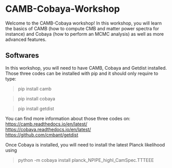 # CAMB-Cobaya-Workshop

Welcome to the CAMB-Cobaya workshop! In this workshop, you will learn the basics of CAMB (how to compute CMB and matter power spectra for instance) and Cobaya (how to perform an MCMC analysis) as well as more advanced features.


## Softwares

In this workshop, you will need to have CAMB, Cobaya and Getdist installed. Those three codes can be installed with pip and it should only require to type:

> pip install camb

> pip install cobaya

> pip install getdist

You can find more information about those three codes on:  
https://camb.readthedocs.io/en/latest/  
https://cobaya.readthedocs.io/en/latest/  
https://github.com/cmbant/getdist  

Once Cobaya is installed, you will need to install the latest Planck likelihood using

> python -m cobaya install planck_NPIPE_highl_CamSpec.TTTEEE
